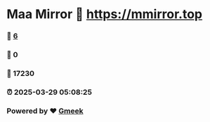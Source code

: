 # Maa Mirror :link: https://mmirror.top 
### :page_facing_up: [6](https://mmirror.top/tag.html) 
### :speech_balloon: 0 
### :hibiscus: 17230 
### :alarm_clock: 2025-03-29 05:08:25 
### Powered by :heart: [Gmeek](https://github.com/Meekdai/Gmeek)
